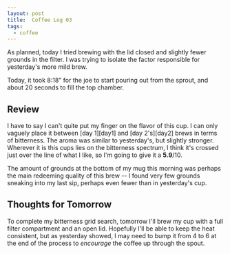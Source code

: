 ```yaml
---
layout: post
title:  Coffee Log 03
tags:
  - coffee
---
```


As planned, today I tried brewing with the lid closed and slightly fewer
grounds in the filter. I was trying to isolate the factor responsible for
yesterday's more mild brew.

Today, it took 8:18" for the joe to start pouring out from the sprout, and
about 20 seconds to fill the top chamber.

## Review

I have to say I can't quite put my finger on the flavor of this cup. I can only
vaguely place it between [day 1][day1] and [day 2's][day2] brews in terms of
bitterness. The aroma was similar to yesterday's, but slightly stronger.
Wherever it is this cups lies on the bitterness spectrum, I think it's crossed
just over the line of what I like, so I'm going to give it a **5.9**/10.

The amount of grounds at the bottom of my mug this morning was perhaps the main
redeeming quality of this brew -- I found very few grounds sneaking into my
last sip, perhaps even fewer than in yesterday's cup.

## Thoughts for Tomorrow

To complete my bitterness grid search, tomorrow I'll brew my cup with a full
filter compartment and an open lid. Hopefully I'll be able to keep the heat
consistent, but as yesterday showed, I may need to bump it from 4 to 6 at the
end of the process to *encourage* the coffee up through the spout.
